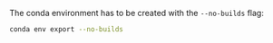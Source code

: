 The conda environment has to be created with the `--no-builds` flag:
```bash
conda env export --no-builds
```
